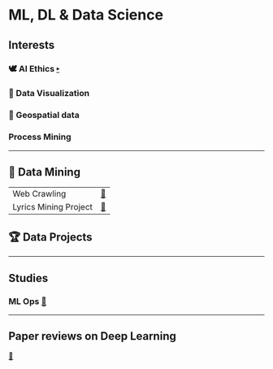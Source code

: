# ML, DL & Data Science


## Interests

### 🕊 AI Ethics [▸](https://github.com/m0oon0/Data-Science/tree/main/%F0%9F%95%8A%20AI%20Ethics)

### 👀 Data Visualization

### 🚓 Geospatial data

### Process Mining 

---

## 🔦 Data Mining

|||
|---|---|
|Web Crawling|[📁](https://github.com/m0oon0/Data-Science/tree/main/%F0%9F%93%87%20Web%20Crawling)|
|Lyrics Mining Project|[🎵]()|

## 🏆 Data Projects

---

## Studies

### ML Ops [📁](https://github.com/m0oon0/Data-Science/tree/main/%E2%9A%99%20ML%20Ops) 

---

## Paper reviews on Deep Learning

[📰](https://github.com/m0oon0/Data-Science/blob/main/models.md)



